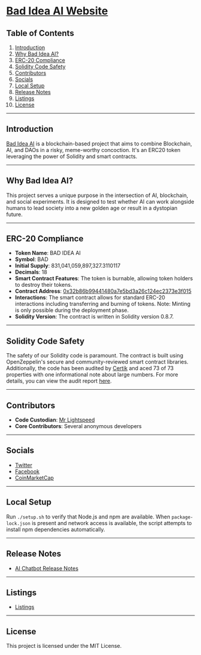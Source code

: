 # [Bad Idea AI Website](https://badidea.ai)

## Table of Contents
1. [Introduction](#introduction)
2. [Why Bad Idea AI?](#why-bad-idea-ai)
3. [ERC-20 Compliance](#erc-20-compliance)
4. [Solidity Code Safety](#solidity-code-safety)
5. [Contributors](#contributors)
6. [Socials](#socials)
7. [Local Setup](#local-setup)
8. [Release Notes](#release-notes)
9. [Listings](#listings)
10. [License](#license)

---

## Introduction
[Bad Idea AI](https://badidea.ai) is a blockchain-based project that aims to combine Blockchain, AI, and DAOs in a risky, meme-worthy concoction. It's an ERC20 token leveraging the power of Solidity and smart contracts.

---

## Why Bad Idea AI?
This project serves a unique purpose in the intersection of AI, blockchain, and social experiments. It is designed to test whether AI can work alongside humans to lead society into a new golden age or result in a dystopian future.

---

## ERC-20 Compliance
- **Token Name**: BAD IDEA AI
- **Symbol**: BAD
- **Initial Supply**: 831,041,059,897,327.3110117
- **Decimals**: 18
- **Smart Contract Features**: The token is burnable, allowing token holders to destroy their tokens.
- **Contract Address**: [0x32b86b99441480a7e5bd3a26c124ec2373e3f015](https://etherscan.io/address/0x32b86b99441480a7e5bd3a26c124ec2373e3f015)
- **Interactions**: The smart contract allows for standard ERC-20 interactions including transferring and burning of tokens. Note: Minting is only possible during the deployment phase.
- **Solidity Version**: The contract is written in Solidity version 0.8.7.

---

## Solidity Code Safety
The safety of our Solidity code is paramount. The contract is built using OpenZeppelin's secure and community-reviewed smart contract libraries. Additionally, the code has been audited by [Certik](https://skynet.certik.com/projects/bad-idea) and aced 73 of 73 properties with one informational note about large numbers. For more details, you can view the audit report [here](https://skynet.certik.com/projects/bad-idea).

---

## Contributors
- **Code Custodian**: [Mr Lightspeed](https://coinmarketcap.com/community/profile/Mr_Lightspeed/)
- **Core Contributors**: Several anonymous developers

---

## Socials
- [Twitter](https://twitter.com/badideaai)
- [Facebook](https://www.facebook.com/groups/badideaai/)
- [CoinMarketCap](https://coinmarketcap.com/community/profile/BAD_IDEA_AI/)

---

## Local Setup
Run `./setup.sh` to verify that Node.js and npm are available. When
`package-lock.json` is present and network access is available, the script
attempts to install npm dependencies automatically.

---

## Release Notes
- [AI Chatbot Release Notes](https://github.com/MrLightspeed/Bad-Idea-AI/blob/main/BADIDEAAI_Release_Notes.md)

---

## Listings
- [Listings](https://github.com/MrLightspeed/Bad-Idea-AI/blob/main/LISTINGS.md)

---

## License
This project is licensed under the MIT License.
